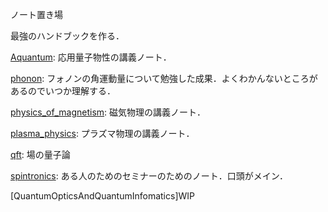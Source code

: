 ノート置き場

最強のハンドブックを作る．

[Aquantum](https://github.com/YutoMSD/AQuantum/blob/main/main.pdf): 応用量子物性の講義ノート．

[phonon](https://github.com/YutoMSD/physics_notes/blob/main/phonon/main.pdf): フォノンの角運動量について勉強した成果．よくわかんないところがあるのでいつか理解する．

[physics_of_magnetism](https://github.com/YutoMSD/physics_notes/blob/main/physics_of_magnetism/main.pdf): 磁気物理の講義ノート．

[plasma_physics](https://github.com/YutoMSD/physics_notes/blob/main/plasma_physics/main.pdf): プラズマ物理の講義ノート．

[qft](https://github.com/YutoMSD/physics_notes/blob/main/qft/main.pdf): 場の量子論

[spintronics](https://github.com/YutoMSD/physics_notes/blob/main/spintronics/main.pdf): ある人のためのセミナーのためのノート．口頭がメイン．

[QuantumOpticsAndQuantumInfomatics]WIP